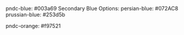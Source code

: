 pndc-blue: #003a69
Secondary Blue Options:
persian-blue: #072AC8
prussian-blue: #253d5b

pndc-orange: #f97521
